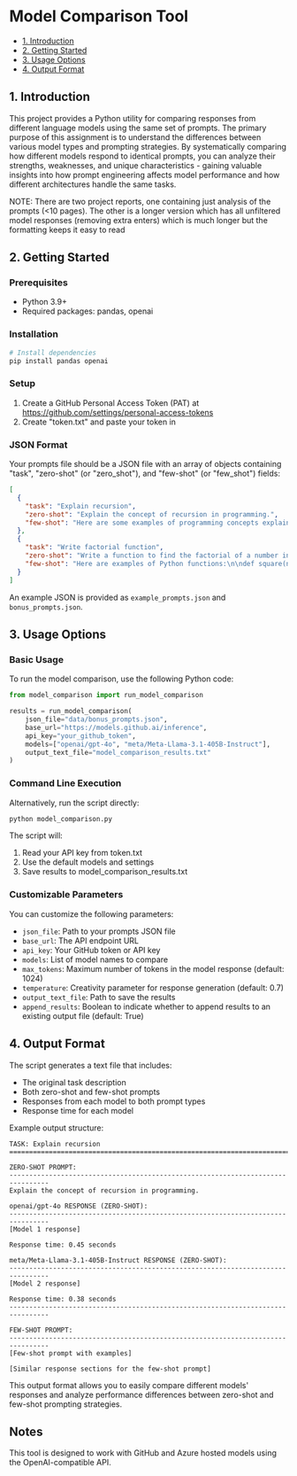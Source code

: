 # Model Comparison Tool

* [1. Introduction](#1-introduction)  
* [2. Getting Started](#2-getting-started)  
* [3. Usage Options](#3-usage-options)
* [4. Output Format](#4-output-format)  

## 1. Introduction

This project provides a Python utility for comparing responses from different language models using 
the same set of prompts. The primary purpose of this assignment is to understand the differences 
between various model types and prompting strategies. By systematically comparing how different models 
respond to identical prompts, you can analyze their strengths, weaknesses, and unique characteristics - 
gaining valuable insights into how prompt engineering affects model performance and how different 
architectures handle the same tasks.

NOTE: There are two project reports, one containing just analysis of the prompts (<10 pages). The other
is a longer version which has all unfiltered model responses (removing extra enters) which is much longer
but the formatting keeps it easy to read

## 2. Getting Started

### Prerequisites
- Python 3.9+
- Required packages: pandas, openai

### Installation
```bash
# Install dependencies
pip install pandas openai
```

### Setup

1. Create a GitHub Personal Access Token (PAT) at https://github.com/settings/personal-access-tokens
2. Create "token.txt" and paste your token in

### JSON Format

Your prompts file should be a JSON file with an array of objects containing "task", "zero-shot" (or "zero_shot"), and "few-shot" (or "few_shot") fields:

```json
[
  {
    "task": "Explain recursion",
    "zero-shot": "Explain the concept of recursion in programming.",
    "few-shot": "Here are some examples of programming concepts explained simply:\n\nVariables: Think of variables as labeled boxes that store data.\nFunctions: Functions are reusable blocks of code that perform specific tasks.\n\nNow, explain the concept of recursion in programming."
  },
  {
    "task": "Write factorial function",
    "zero-shot": "Write a function to find the factorial of a number in Python.",
    "few-shot": "Here are examples of Python functions:\n\ndef square(n):\n    return n * n\n\ndef is_even(n):\n    return n % 2 == 0\n\nNow, write a function to find the factorial of a number in Python."
  }
]
```

An example JSON is provided as `example_prompts.json` and `bonus_prompts.json`.

## 3. Usage Options

### Basic Usage

To run the model comparison, use the following Python code:

```python
from model_comparison import run_model_comparison

results = run_model_comparison(
    json_file="data/bonus_prompts.json",
    base_url="https://models.github.ai/inference",
    api_key="your_github_token",
    models=["openai/gpt-4o", "meta/Meta-Llama-3.1-405B-Instruct"],
    output_text_file="model_comparison_results.txt"
)
```

### Command Line Execution

Alternatively, run the script directly:

```bash
python model_comparison.py
```

The script will:
1. Read your API key from token.txt
2. Use the default models and settings
3. Save results to model_comparison_results.txt

### Customizable Parameters

You can customize the following parameters:

- `json_file`: Path to your prompts JSON file
- `base_url`: The API endpoint URL
- `api_key`: Your GitHub token or API key
- `models`: List of model names to compare
- `max_tokens`: Maximum number of tokens in the model response (default: 1024)
- `temperature`: Creativity parameter for response generation (default: 0.7)
- `output_text_file`: Path to save the results
- `append_results`: Boolean to indicate whether to append results to an existing output file (default: True)

## 4. Output Format

The script generates a text file that includes:

- The original task description
- Both zero-shot and few-shot prompts
- Responses from each model to both prompt types
- Response time for each model

Example output structure:
```
TASK: Explain recursion
================================================================================

ZERO-SHOT PROMPT:
--------------------------------------------------------------------------------
Explain the concept of recursion in programming.

openai/gpt-4o RESPONSE (ZERO-SHOT):
--------------------------------------------------------------------------------
[Model 1 response]

Response time: 0.45 seconds

meta/Meta-Llama-3.1-405B-Instruct RESPONSE (ZERO-SHOT):
--------------------------------------------------------------------------------
[Model 2 response]

Response time: 0.38 seconds
--------------------------------------------------------------------------------

FEW-SHOT PROMPT:
--------------------------------------------------------------------------------
[Few-shot prompt with examples]

[Similar response sections for the few-shot prompt]
```

This output format allows you to easily compare different models' responses and analyze performance differences between zero-shot and few-shot prompting strategies.

## Notes

This tool is designed to work with GitHub and Azure hosted models using the OpenAI-compatible API.
